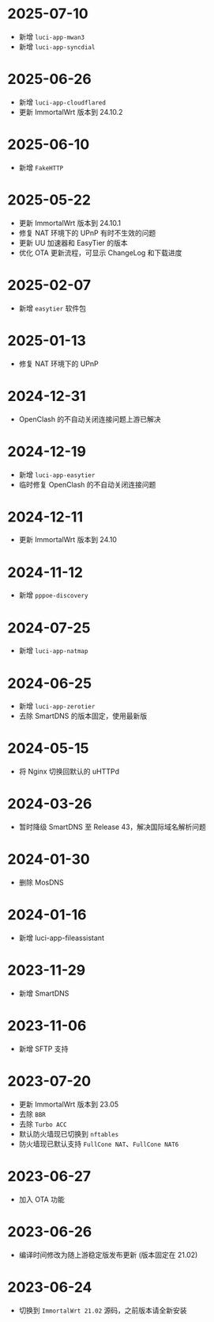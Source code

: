 # 2025-07-10
- 新增 `luci-app-mwan3`
- 新增 `luci-app-syncdial`

# 2025-06-26
- 新增 `luci-app-cloudflared`
- 更新 ImmortalWrt 版本到 24.10.2

# 2025-06-10
- 新增 `FakeHTTP`

# 2025-05-22
- 更新 ImmortalWrt 版本到 24.10.1
- 修复 NAT 环境下的 UPnP 有时不生效的问题
- 更新 UU 加速器和 EasyTier 的版本
- 优化 OTA 更新流程，可显示 ChangeLog 和下载进度

# 2025-02-07
- 新增 `easytier` 软件包

# 2025-01-13
- 修复 NAT 环境下的 UPnP

# 2024-12-31
- OpenClash 的不自动关闭连接问题上游已解决

# 2024-12-19
- 新增 `luci-app-easytier`
- 临时修复 OpenClash 的不自动关闭连接问题

# 2024-12-11
- 更新 ImmortalWrt 版本到 24.10

# 2024-11-12
- 新增 `pppoe-discovery`

# 2024-07-25
- 新增 `luci-app-natmap`

# 2024-06-25
- 新增 `luci-app-zerotier`
- 去除 SmartDNS 的版本固定，使用最新版

# 2024-05-15
- 将 Nginx 切换回默认的 uHTTPd

# 2024-03-26
- 暂时降级 SmartDNS 至 Release 43，解决国际域名解析问题

# 2024-01-30
- 删除 MosDNS

# 2024-01-16
- 新增 luci-app-fileassistant

# 2023-11-29
- 新增 SmartDNS

# 2023-11-06
- 新增 SFTP 支持

# 2023-07-20
- 更新 ImmortalWrt 版本到 23.05
- 去除 `BBR`
- 去除 `Turbo ACC`
- 默认防火墙现已切换到 `nftables`
- 防火墙现已默认支持 `FullCone NAT`、`FullCone NAT6`

# 2023-06-27
- 加入 OTA 功能

# 2023-06-26
- 编译时间修改为随上游稳定版发布更新 (版本固定在 21.02)

# 2023-06-24
- 切换到 `ImmortalWrt 21.02` 源码，之前版本请全新安装
